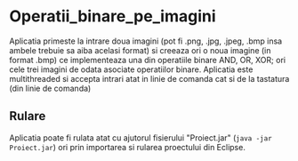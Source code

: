 # Operatii_binare_pe_imagini

Aplicatia primeste la intrare doua imagini (pot fi .png, .jpg, .jpeg, .bmp insa ambele trebuie sa aiba acelasi format) si creeaza ori o noua imagine (in format .bmp) ce implementeaza una din operatiile binare AND, OR, XOR; ori cele trei imagini de odata asociate operatiilor binare. Aplicatia este multithreaded si accepta intrari atat in linie de comanda cat si de la tastatura (din linie de comanda)

## Rulare
Aplicatia poate fi rulata atat cu ajutorul fisierului "Proiect.jar" (```java -jar Proiect.jar```) ori prin importarea si rularea proectului din Eclipse.
